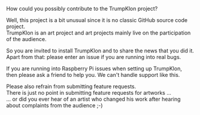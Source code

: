 How could you possibly contribute to the TrumpKlon project?  

Well, this project is a bit unusual since it is no classic GitHub source code project.  
TrumpKlon is an art project and art projects mainly live on the participation of the audience.

So you are invited to install TrumpKlon and to share the news that you did it.  
Apart from that: please enter an issue if you are running into real bugs.

If you are running into Raspberry Pi issues when setting up TrumpKlon,  
then please ask a friend to help you. We can't handle support like this. 

Please also refrain from submitting feature requests.  
There is just no point in submitting feature requests for artworks ...  
... or did you ever hear of an artist who changed his work after hearing about complaints from the audience ;-)    
